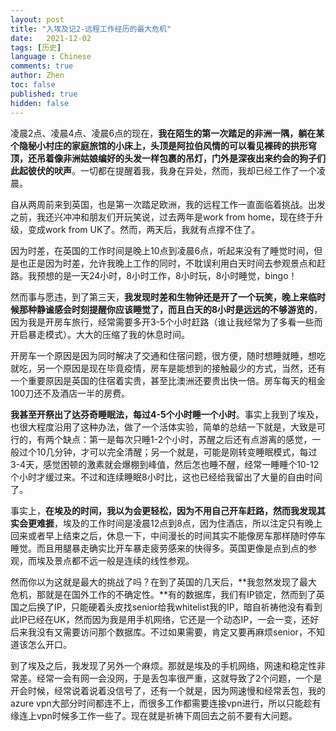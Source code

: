 ```yaml
---
layout: post
title: "入埃及记2-远程工作经历的最大危机"
date:   2021-12-02
tags: [历史]
language : Chinese
comments: true
author: Zhen
toc: false
published: true
hidden: false
---
```

凌晨2点、凌晨4点、凌晨6点的现在，**我在陌生的第一次踏足的非洲一隅，躺在某个隐秘小村庄的家庭旅馆的小床上，头顶是阿拉伯风情的可以看见裸砖的拱形穹顶，还吊着像非洲姑娘编好的头发一样包裹的吊灯，门外是深夜出来约会的狗子们此起彼伏的吠声**。一切都在提醒着我，我身在异处，然而，我却已经工作了一个凌晨。

自从两周前来到英国，也是第一次踏足欧洲，我的远程工作一直面临着挑战。出发之前，我还兴冲冲和朋友们开玩笑说，过去两年是work from home，现在终于升级，变成work from UK了。然而，两天后，我就有点撑不住了。

因为时差，在英国的工作时间是晚上10点到凌晨6点，听起来没有了睡觉时间，但是也正是因为时差，允许我晚上工作的同时，不耽误利用白天时间去参观景点和赶路。我预想的是一天24小时，8小时工作，8小时玩，8小时睡觉，bingo！

然而事与愿违，到了第三天，**我发现时差和生物钟还是开了一个玩笑，晚上来临时候那种静谧感会时刻提醒你应该睡觉了，而且白天的8小时是远远的不够游览的**，因为我是开房车旅行，经常需要多开3-5个小时赶路（谁让我经常为了多看一些而开启暴走模式）。大大的压缩了我的休息时间。

开房车一个原因是因为同时解决了交通和住宿问题，很方便，随时想睡就睡，想吃就吃，另一个原因是现在毕竟疫情，房车是能想到的接触最少的方式，当然，还有一个重要原因是英国的住宿着实贵，甚至比澳洲还要贵出快一倍。房车每天的租金100刀还不及酒店一半的房费。

**我甚至开祭出了达芬奇睡眠法，每过4-5个小时睡一个小时**。事实上我到了埃及，也很大程度沿用了这种办法，做了一个活体实验，简单的总结一下就是，大致是可行的，有两个缺点：第一是每次只睡1-2个小时，苏醒之后还有点游离的感觉，一般过个10几分钟，才可以完全清醒；另一个就是，可能是刚转变睡眠模式，每过3-4天，感觉困顿的激素就会爆棚到峰值，然后怎也睡不醒，经常一睡睡个10-12个小时才缓过来。不过和连续睡眠8小时比，这也已经给我留出了大量的自由时间了。

事实上，**在埃及的时间，我以为会更轻松，因为不用自己开车赶路，然而我发现其实会更难捱**，埃及的工作时间是凌晨12点到8点，因为住酒店，所以注定只有晚上回来或者早上结束之后，休息一下，中间漫长的时间其实不能像房车那样随时停车睡觉。而且用腿暴走确实比开车暴走疲劳感来的快得多。英国更像是点到点的参观，而埃及景点都不远一般是连续的线性参观。

然而你以为这就是最大的挑战了吗？在到了英国的几天后，**我忽然发现了最大危机，那就是在国外工作的不确定性。**有的数据库，我们有IP锁定，然而到了英国之后换了IP，只能硬着头皮找senior给我whitelist我的IP，暗自祈祷他没有看到此IP已经在UK，然而因为我是用手机网络，它还是一个动态IP，一会一变，还好后来我没有又需要访问那个数据库。不过如果需要，肯定又要再麻烦senior，不知道该怎么开口。

到了埃及之后，我发现了另外一个麻烦。那就是埃及的手机网络，网速和稳定性非常差。经常一会有网一会没网，于是丢包率很严重，这就导致了2个问题，一个是开会时候，经常说着说着没信号了，还有一个就是，因为网速慢和经常丢包，我的azure vpn大部分时间都连不上，而很多工作都需要连接vpn进行，所以只能趁有缘连上vpn时候多工作一些了。现在就是祈祷下周回去之前不要有大问题。
<!--stackedit_data:
eyJoaXN0b3J5IjpbMjk2MjgzMzA3LDEyMjUzMDg0NDhdfQ==
-->
